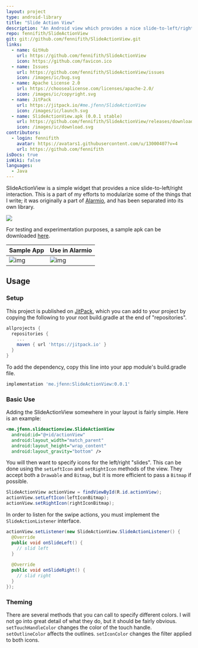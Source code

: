 ```yaml
---
layout: project
type: android-library
title: "Slide Action View"
description: "An Android view which provides a nice slide-to-left/right interaction."
repo: fennifith/SlideActionView
git: git://github.com/fennifith/SlideActionView.git
links:
  - name: GitHub
    url: https://github.com/fennifith/SlideActionView
    icon: https://github.com/favicon.ico
  - name: Issues
    url: https://github.com/fennifith/SlideActionView/issues
    icon: /images/ic/bug.svg
  - name: Apache License 2.0
    url: https://choosealicense.com/licenses/apache-2.0/
    icon: /images/ic/copyright.svg
  - name: JitPack
    url: https://jitpack.io/#me.jfenn/SlideActionView
    icon: /images/ic/launch.svg
  - name: SlideActionView.apk (0.0.1 stable)
    url: https://github.com/fennifith/SlideActionView/releases/download/0.0.1/SlideActionView.apk
    icon: /images/ic/download.svg
contributors:
  - login: fennifith
    avatar: https://avatars1.githubusercontent.com/u/13000407?v=4
    url: https://github.com/fennifith
isDocs: true
isWiki: false
languages:
  - Java
---
```


SlideActionView is a simple widget that provides a nice slide-to-left/right interaction. This is a part of my efforts to modularize some of the things that I write; it was originally a part of [Alarmio](https://jfenn.me/projects/alarmio), and has been separated into its own library.

[![](https://jitpack.io/v/me.jfenn/SlideActionView.svg)](https://jitpack.io/#me.jfenn/SlideActionView)

For testing and experimentation purposes, a sample apk can be downloaded [here](https://jfenn.me/projects/slideactionview).

|Sample App|Use in Alarmio|
|------|------|
|![img](https://raw.githubusercontent.com/fennifith/SlideActionView/master/./.github/images/sample.png?raw=true)|![img](https://raw.githubusercontent.com/fennifith/SlideActionView/master/./.github/images/alert.gif?raw=true)|

## Usage

### Setup

This project is published on [JitPack](https://jitpack.io), which you can add to your project by copying the following to your root build.gradle at the end of "repositories".

```gradle
allprojects {
  repositories {
    ...
    maven { url 'https://jitpack.io' }
  }
}
```

To add the dependency, copy this line into your app module's build.gradle file.

```gradle
implementation 'me.jfenn:SlideActionView:0.0.1'
```

### Basic Use

Adding the SlideActionView somewhere in your layout is fairly simple. Here is an example:

```xml
<me.jfenn.slideactionview.SlideActionView
  android:id="@+id/actionView"
  android:layout_width="match_parent"
  android:layout_height="wrap_content"
  android:layout_gravity="bottom" />
```

You will then want to specify icons for the left/right "slides". This can be done using the `setLeftIcon` and `setRightIcon` methods of the view. They accept both a `Drawable` and `Bitmap`, but it is more efficient to pass a `Bitmap` if possible.

```java
SlideActionView actionView = findViewById(R.id.actionView);
actionView.setLeftIcon(leftIconBitmap);
actionView.setRightIcon(rightIconBitmap);
```

In order to listen for the swipe actions, you must implement the `SlideActionListener` interface.

```java
actionView.setListener(new SlideActionView.SlideActionListener() {
  @Override
  public void onSlideLeft() {
    // slid left
  }
  
  @Override
  public void onSlideRight() {
    // slid right
  }
});
```

### Theming

There are several methods that you can call to specify different colors. I will not go into great detail of what they do, but it should be fairly obvious. `setTouchHandleColor` changes the color of the touch handle. `setOutlineColor` affects the outlines. `setIconColor` changes the filter applied to both icons.
